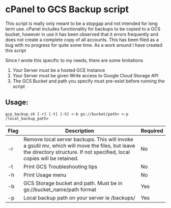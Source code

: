 # cPanel to GCS Backup script

This script is really only meant to be a stopgap and not intended for long term use. cPanel includes functionality for backups to be copied to a GCS bucket, however in use it has been observed that it errors frequently and does not create a complete copy of all accounts. This has been filed as a bug with no progress for quite some time. As a work around I have created this script

Since I wrote this specific to my needs, there are some limitations

1) Your Server must be a hosted GCE Instance
2) Your Server must be given Write access to Google Cloud Storage API
3) The GCS Bucket and path you specify must pre-exist before running the script

## Usage:

`gcp_backup.sh [-r] [-t] [-h] <-b gs://bucket/path> <-p /local_backup_path>`

| Flag | Description | Required |
| --- | --- | --- |
| -r  | Remove local server backups. This will invoke a gsutil mv, which will move the files, but leave the directory structure. If not specified, local copies will be retained. | No |
| -t | Print GCS Troubleshooting tips | No |
| -h | Print Usage menu | No |
| -b | GCS Storage bucket and path. Must be in gs://bucket_name/path format | Yes | 
| -p | Local backup path on your server ie /backups/ | Yes| 


